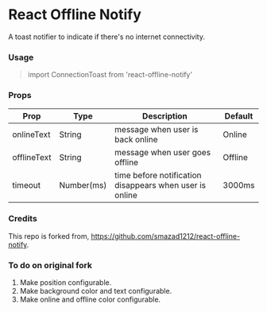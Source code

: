# React Offline Notify

A toast notifier to indicate if there's no internet connectivity.

### Usage

> import ConnectionToast from 'react-offline-notify'

### Props

| Prop | Type | Description | Default |
| ------ | ------ | ------ | ------ |
| onlineText | String | message when user is back online | Online |
| offlineText | String | message when user goes offline | Offline |
| timeout | Number(ms) | time before notification disappears when user is online | 3000ms | 

### Credits
This repo is forked from, https://github.com/smazad1212/react-offline-notify. 

### To do on original fork
1. Make position configurable.
2. Make background color and text configurable.
3. Make online and offline color configurable.
